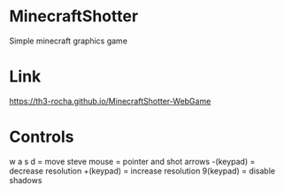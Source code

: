# MinecraftShotter
Simple minecraft graphics game
# Link
https://th3-rocha.github.io/MinecraftShotter-WebGame
# Controls
w a s d = move steve
mouse = pointer and shot arrows
-(keypad) = decrease resolution
+(keypad) = increase resolution
9(keypad) = disable shadows


